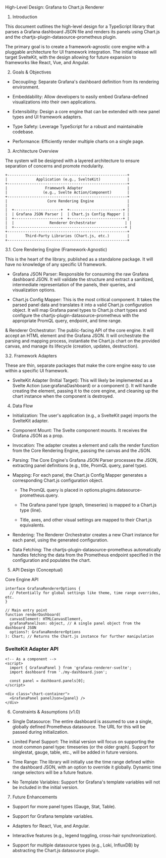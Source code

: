 High-Level Design: Grafana to Chart.js Renderer

1. Introduction

This document outlines the high-level design for a TypeScript library that parses a Grafana dashboard JSON file and renders its panels using Chart.js and the chartjs-plugin-datasource-prometheus plugin.

The primary goal is to create a framework-agnostic core engine with a pluggable architecture for UI framework integration. The initial release will target SvelteKit, with the design allowing for future expansion to frameworks like React, Vue, and Angular.

2. Goals & Objectives

*    Decoupling: Separate Grafana's dashboard definition from its rendering environment.

*    Embeddability: Allow developers to easily embed Grafana-defined visualizations into their own applications.

*    Extensibility: Design a core engine that can be extended with new panel types and UI framework adapters.

*    Type Safety: Leverage TypeScript for a robust and maintainable codebase.

*    Performance: Efficiently render multiple charts on a single page.

3. Architecture Overview

The system will be designed with a layered architecture to ensure separation of concerns and promote modularity.

```
+------------------------------------------------------+
|             Application (e.g., SvelteKit)            |
+------------------------------------------------------+
|                 Framework Adapter                    |
|                (e.g., Svelte Action/Component)       |
+------------------------------------------------------+
|                  Core Rendering Engine               |
|                                                      |
|  +---------------------+  +------------------------+ |
|  | Grafana JSON Parser |  | Chart.js Config Mapper | |
|  +---------------------+  +------------------------+ |
|  |                Renderer Orchestrator             | |
|  +--------------------------------------------------+ |
+------------------------------------------------------+
|        Third-Party Libraries (Chart.js, etc.)        |
+------------------------------------------------------+
```

3.1. Core Rendering Engine (Framework-Agnostic)

This is the heart of the library, published as a standalone package. It will have no knowledge of any specific UI framework.

*    Grafana JSON Parser: Responsible for consuming the raw Grafana dashboard JSON. It will validate the structure and extract a sanitized, intermediate representation of the panels, their queries, and visualization options.

*    Chart.js Config Mapper: This is the most critical component. It takes the parsed panel data and translates it into a valid Chart.js configuration object. It will map Grafana panel types to Chart.js chart types and configure the chartjs-plugin-datasource-prometheus with the appropriate PromQL query, endpoint, and time range.

&    Renderer Orchestrator: The public-facing API of the core engine. It will accept an HTML <canvas> element and the Grafana JSON. It will orchestrate the parsing and mapping process, instantiate the Chart.js chart on the provided canvas, and manage its lifecycle (creation, updates, destruction).

3.2. Framework Adapters

These are thin, separate packages that make the core engine easy to use within a specific UI framework.

*    SvelteKit Adapter (Initial Target): This will likely be implemented as a Svelte Action (use:grafanaDashboard) or a component (<GrafanaPanel>). It will handle creating the <canvas> element, passing it to the core engine, and cleaning up the chart instance when the component is destroyed.

4. Data Flow

*    Initialization: The user's application (e.g., a SvelteKit page) imports the SvelteKit adapter.

*    Component Mount: The Svelte component mounts. It receives the Grafana JSON as a prop.

*    Invocation: The adapter creates a <canvas> element and calls the render function from the Core Rendering Engine, passing the canvas and the JSON.

*    Parsing: The Core Engine's Grafana JSON Parser processes the JSON, extracting panel definitions (e.g., title, PromQL query, panel type).

*    Mapping: For each panel, the Chart.js Config Mapper generates a corresponding Chart.js configuration object.

     -   The PromQL query is placed in options.plugins.datasource-prometheus.query.

     -   The Grafana panel type (graph, timeseries) is mapped to a Chart.js type (line).

     -   Title, axes, and other visual settings are mapped to their Chart.js equivalents.

*    Rendering: The Renderer Orchestrator creates a new Chart instance for each panel, using the generated configuration.

*    Data Fetching: The chartjs-plugin-datasource-prometheus automatically handles fetching the data from the Prometheus endpoint specified in the configuration and populates the chart.

5. API Design (Conceptual)

Core Engine API

```
interface GrafanaRendererOptions {
  // Potentially for global settings like theme, time range overrides, etc.
}

// Main entry point
function renderDashboard(
  canvasElement: HTMLCanvasElement,
  grafanaPanelJson: object, // A single panel object from the dashboard JSON
  options?: GrafanaRendererOptions
): Chart; // Returns the Chart.js instance for further manipulation
```

### SvelteKit Adapter API

```svelte
<!-- As a component -->
<script>
  import { GrafanaPanel } from 'grafana-renderer-svelte';
  import dashboard from './my-dashboard.json';

  const panel = dashboard.panels[0];
</script>

<div class="chart-container">
  <GrafanaPanel panelJson={panel} />
</div>
```

6. Constraints & Assumptions (v1.0)

*    Single Datasource: The entire dashboard is assumed to use a single, globally defined Prometheus datasource. The URL for this will be passed during initialization.

*    Limited Panel Support: The initial version will focus on supporting the most common panel type: timeseries (or the older graph). Support for singlestat, gauge, table, etc., will be added in future versions.

*    Time Range: The library will initially use the time range defined within the dashboard JSON, with an option to override it globally. Dynamic time range selectors will be a future feature.

*    No Template Variables: Support for Grafana's template variables will not be included in the initial version.

7. Future Enhancements

*    Support for more panel types (Gauge, Stat, Table).

*    Support for Grafana template variables.

*    Adapters for React, Vue, and Angular.

*    Interactive features (e.g., legend toggling, cross-hair synchronization).

*    Support for multiple datasource types (e.g., Loki, InfluxDB) by abstracting the Chart.js datasource plugin.
